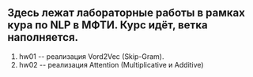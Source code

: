 ## Здесь лежат лабораторные работы в рамках кура по NLP в МФТИ. Курс идёт, ветка наполняется.

1. hw01 -- реализация Vord2Vec (Skip-Gram).
2. hw02 -- реализация Attention (Multiplicative и Additive)
